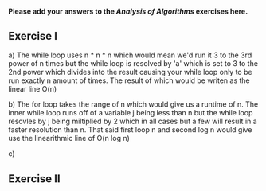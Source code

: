 #### Please add your answers to the ***Analysis of  Algorithms*** exercises here.

## Exercise I

a) The while loop uses n * n * n which would mean we'd run it 3 to the 3rd power of n times but the while loop is resolved by 'a' which is set to 3 to the 2nd power which divides into the result causing your while loop only to be run exactly n amount of times. The result of which would be writen as the linear line O(n)

b) The for loop takes the range of n which would give us a runtime of n. The inner while loop runs off of a variable j being less than n but the while loop resovles by j being miltiplied by 2 which in all cases but a few will result in a faster resolution than n. That said first loop n and second log n would give use the linearithmic line of O(n log n)

c)

## Exercise II



